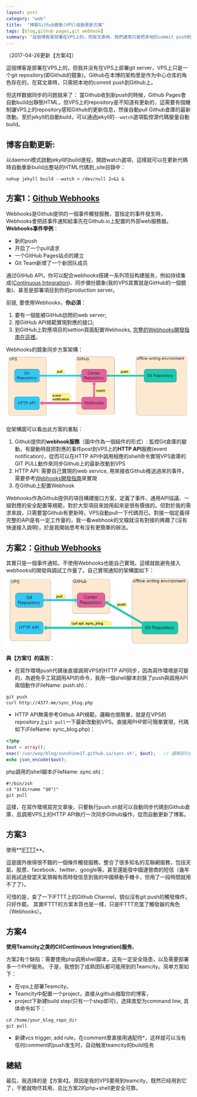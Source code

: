 ```yaml
---
layout: post
category: "web"
title:  "博客Github鐿象(VPS)自動更新方案"
tags: [blog,github pages,git webhook]
summary: "這個博客是部署在VPS上的，而寫文章時，我們通常只會把本地的commit push到github上，本文討論VPS上的repository與github的即時同步策略，以及分享下我在解決此問題時的思路"
---
```

（2017-04-26更新【方案4】）

這個博客是部署在VPS上的，但我并没有在VPS上部署git server，VPS上只是一个git repository(即Github的鐿象)。Github在本博的架构里是作为中心仓库的角色存在的，在寫文章時，只需把本地的commit push到Github上。 

但这样数据同步的问题就来了：
當Github收到新push的時候，Github Pages會自動build出靜態HTML，但VPS上的repository是不知道有更新的，這需要有個機制讓VPS上的repository感知Github的更新信息，然後自動pull Github倉庫的最新改動。至於jekyll的自動build，可以通過jekyll的`--watch`選項監控源代碼變量自動build。

## **博客自動更新:**
以daemon模式啟動jekyll的build進程，開啟watch選項，這樣就可以在更新代碼時自動重新build出整站的HTML代碼到_site目錄中：

```shell
nohup jekyll build --watch > /dev/null 2>&1 & 
```

## **方案1：[Github Webhooks](https://help.github.com/articles/about-webhooks/)**
Webhooks是Github提供的一個事件觸發服務，當指定的事件發生時，Webhooks會把該事件通知給事先在Github.io上配置的外部web服務器。**Webhooks事件举例**：

- 新的push
- 开启了一个pull请求
- 一个GitHub Pages站点的建立
- Git Team新增了一个新团队成员

通过GitHub API，你可以配合webhooks搭建一系列项目构建服务，例如持续集成([Continuous Integration](https://en.wikipedia.org/wiki/Continuous_integration))、同步備份鏡象(我的VPS其實就是GitHub的一個鏡象)、甚至是部署項目到你的production server。

前提, 要使用Webhooks，**你必須**：

1. 要有一個能被GitHub訪問的web server;
2. 按GitHub API規範實現對應的接口;
3. 到GitHub上對應項目的settion頁面配置Webhooks, [完整的Webhooks開發指南在這裡](http://developer.github.com/webhooks)。

Webhooks的鐿象同步方案架構：
![用Webhook實現的VPS鐿象同步方案](/images/blog_sync_webhook.png "用Webhook實現的VPS鐿象同步方案")

從架構圖可以看出此方案的重點：

1. Github提供的**webhook服務**（圖中作為一個組件的形式）: 監控Git倉庫的變動，有變動時就把對應的事件post到VPS上的**HTTP API**服務(event notification)，從而可以在HTTP API中調用相應的shell命令實現VPS倉庫的GIT PULL動作來同步Github上的最新改動到VPS
2. HTTP API: 需要自己實現的web service, 用來接收Github推送過來的事件，需要參考[Webhooks開發指南](http://developer.github.com/webhooks)來實現
3. 在Github上配置Webhook

Webhooks作為Github提供的項目構建接口方案，定義了事件、通用API協議、一組對應的安全配置等規範，對於大型項目來說用起來是很有價值的。但對於我的需求來說，只需要當Github有更新時，VPS自動pull一下代碼而已。對接一個定義得完整的API是有一定工作量的，我一看webhook的文檔就沒有對接的興趣了(沒有快速接入說明)，於是我開始思考有沒有更簡單的辦法。

## **方案2：[Github Webhooks](https://help.github.com/articles/about-webhooks/)**
其實只是一個事件通知，不使用Webhooks也能自己實現。這樣就能避免接入webhooks的開發與調試工作量了。自己實現通知的架構圖如下：
![簡單VPS鐿象同步方案](/images/blog_sync.png "簡單VPS鐿象同步方案")

**與【方案1】的區別：**

- 在寫作環境push代碼後直接調用VPS的HTTP API同步，因為寫作環境是可變的，為避免手工寫調用API的命令，我用一個shell腳本封裝了push與調用API兩個動作(FileName: push.sh)：

```shell
git push
curl http://4377.me/sync_blog.php
```
- HTTP API無需參考Github API規範，邏輯也很簡單，就是在VPS的repository上`git pull`一下最新改動到VPS。直接用PHP即可簡單實現，代碼如下(FileName: sync_blog.php)：

```php
<?php
$out = array();
exec('/var/wsp/blog/sunshine17.github.io/sync.sh', $out);   // 邏輯部分由shell腳本實現
echo json_encode($out);
```
php調用的shell腳本(FileName: sync.sh)：

```shell
#!/bin/zsh
cd "$(dirname "$0")"
git pull 
```

這樣，在寫作環境寫完文章後，只要執行push.sh就可以自動同步代碼到Github倉庫，且調用VPS上的HTTP API執行一次同步Github操作，從而自動更新了博客。

## **方案3**
使用**[IFTTT](https://ifttt.com/)**。

這是國外做得很不錯的一個條件觸發服務，整合了很多知名的互聯網服務，包括天氣、股票、facebook、twitter、google等。甚至還能發中國運營商的短信（幾年前我試過發當天氣預報有雨時發信息到我的中國移動手機卡，但用了一段時間就用不了了）。

可惜的是，查了一下IFTTT上的Github Channel，貌似沒有git push的觸發條件，只好作罷。
其實IFTTT的方案本質也是一樣，只是IFTTT充當了觸發器的角色（Webhooks）。

## **方案4**
**使用Teamcity之类的CI(Continuous Integration)服务**。

方案2有个缺陷：需要使用php调用shell脚本，这有一定安全隐患，以及需要部署多一个PHP服务。
于是，我想到了成熟团队都可能用到的Teamcity。简单方案如下：

- 在vps上部署Teamcity。
- Teamcity中配置一个project，直接从github摘取你的博客，
- project下新建build step(只有一个step即可)，选择类型为command line, 具体命令如下：
```shell
cd /home/your_blog_repo_dir
git pull
```
- 新建vcs trigger, add rule，在comment里直接用通配符*，这样就可以当有任何comment的push发生时，自动触发teamcity的build任务

## **總結**
最后，我选择的是【方案4】。原因是我的VPS要用到teamcity，既然已经用到它了，干脆就物尽其用，总比方案2的php+shell更安全可靠。

